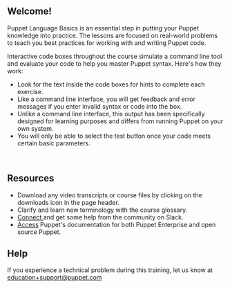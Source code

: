 <h2 id="toc_0">Welcome!</h2>
<p>Puppet Language Basics is an essential step in putting your Puppet knowledge into practice. The lessons are focused on real-world problems to teach you best practices for working with and writing Puppet code.</p>

<p>Interactive code boxes throughout the course simulate a command line tool and evaluate your code to help you master Puppet syntax. Here's how they work:</p>
<ul>
<li>Look for the text inside the code boxes for hints to complete each exercise.&nbsp;</li>
<li>Like a command line interface, you will get feedback and error messages if you enter invalid syntax or code into the box.</li>
<li>Unlike a command line interface, this output has been specifically designed for learning purposes and differs from running Puppet on your own system.</li>
<li>You will only be able to select the test button once your code meets certain basic parameters.&nbsp;&nbsp;</li>
</ul>
<p>&nbsp;</p>
<h2 id="toc_2">Resources</h2>
<ul>
<li>
Download any video transcripts or course files by clicking on the downloads icon in the page header.
</li>
<li>
Clarify and learn new terminology with the course glossary.
</li>
<li>
<a href="https://puppetcommunity.slack.com/" target="_blank">Connect </a>and get some help from the community on Slack.
</li>
<li>
<a href="https://puppet.com/docs" target="_blank">Access</a>&nbsp;Puppet's documentation for both Puppet Enterprise and open source Puppet.
</li>
</ul>
<h2 id="toc_3">Help</h2>
<p>If you experience a technical problem during this training, let us know at <a href="mailto:education+support@puppet.com" target="_blank">education+support@puppet.com</a></p>
<script type="text/javascript">// <![CDATA[
var _self="undefined"!=typeof window?window:"undefined"!=typeof WorkerGlobalScope&&self instanceof WorkerGlobalScope?self:{},Prism=function(){var e=/\blang(?:uage)?-(\w+)\b/i,t=0,n=_self.Prism={util:{encode:function(e){return e instanceof a?new a(e.type,n.util.encode(e.content),e.alias):"Array"===n.util.type(e)?e.map(n.util.encode):e.replace(/&/g,"&amp;").replace(/</g,"&lt;").replace(/\u00a0/g," ")},type:function(e){return Object.prototype.toString.call(e).match(/\[object (\w+)\]/)[1]},objId:function(e){return e.__id||Object.defineProperty(e,"__id",{value:++t}),e.__id},clone:function(e){var t=n.util.type(e);switch(t){case"Object":var a={};for(var r in e)e.hasOwnProperty(r)&&(a[r]=n.util.clone(e[r]));return a;case"Array":return e.map&&e.map(function(e){return n.util.clone(e)})}return e}},languages:{extend:function(e,t){var a=n.util.clone(n.languages[e]);for(var r in t)a[r]=t[r];return a},insertBefore:function(e,t,a,r){r=r||n.languages;var l=r[e];if(2==arguments.length){a=arguments[1];for(var i in a)a.hasOwnProperty(i)&&(l[i]=a[i]);return l}var o={};for(var s in l)if(l.hasOwnProperty(s)){if(s==t)for(var i in a)a.hasOwnProperty(i)&&(o[i]=a[i]);o[s]=l[s]}return n.languages.DFS(n.languages,function(t,n){n===r[e]&&t!=e&&(this[t]=o)}),r[e]=o},DFS:function(e,t,a,r){r=r||{};for(var l in e)e.hasOwnProperty(l)&&(t.call(e,l,e[l],a||l),"Object"!==n.util.type(e[l])||r[n.util.objId(e[l])]?"Array"!==n.util.type(e[l])||r[n.util.objId(e[l])]||(r[n.util.objId(e[l])]=!0,n.languages.DFS(e[l],t,l,r)):(r[n.util.objId(e[l])]=!0,n.languages.DFS(e[l],t,null,r)))}},plugins:{},highlightAll:function(e,t){var a={callback:t,selector:'code[class*="language-"], [class*="language-"] code, code[class*="lang-"], [class*="lang-"] code'};n.hooks.run("before-highlightall",a);for(var r,l=a.elements||document.querySelectorAll(a.selector),i=0;r=l[i++];)n.highlightElement(r,e===!0,a.callback)},highlightElement:function(t,a,r){for(var l,i,o=t;o&&!e.test(o.className);)o=o.parentNode;o&&(l=(o.className.match(e)||[,""])[1],i=n.languages[l]),t.className=t.className.replace(e,"").replace(/\s+/g," ")+" language-"+l,o=t.parentNode,/pre/i.test(o.nodeName)&&(o.className=o.className.replace(e,"").replace(/\s+/g," ")+" language-"+l);var s=t.textContent,u={element:t,language:l,grammar:i,code:s};if(!s||!i)return n.hooks.run("complete",u),void 0;if(n.hooks.run("before-highlight",u),a&&_self.Worker){var c=new Worker(n.filename);c.onmessage=function(e){u.highlightedCode=e.data,n.hooks.run("before-insert",u),u.element.innerHTML=u.highlightedCode,r&&r.call(u.element),n.hooks.run("after-highlight",u),n.hooks.run("complete",u)},c.postMessage(JSON.stringify({language:u.language,code:u.code,immediateClose:!0}))}else u.highlightedCode=n.highlight(u.code,u.grammar,u.language),n.hooks.run("before-insert",u),u.element.innerHTML=u.highlightedCode,r&&r.call(t),n.hooks.run("after-highlight",u),n.hooks.run("complete",u)},highlight:function(e,t,r){var l=n.tokenize(e,t);return a.stringify(n.util.encode(l),r)},tokenize:function(e,t){var a=n.Token,r=[e],l=t.rest;if(l){for(var i in l)t[i]=l[i];delete t.rest}e:for(var i in t)if(t.hasOwnProperty(i)&&t[i]){var o=t[i];o="Array"===n.util.type(o)?o:[o];for(var s=0;s<o.length;++s){var u=o[s],c=u.inside,g=!!u.lookbehind,h=!!u.greedy,f=0,d=u.alias;u=u.pattern||u;for(var p=0;p<r.length;p++){var m=r[p];if(r.length>e.length)break e;if(!(m instanceof a)){u.lastIndex=0;var y=u.exec(m),v=1;if(!y&&h&&p!=r.length-1){var b=r[p+1].matchedStr||r[p+1],k=m+b;if(p<r.length-2&&(k+=r[p+2].matchedStr||r[p+2]),u.lastIndex=0,y=u.exec(k),!y)continue;var w=y.index+(g?y[1].length:0);if(w>=m.length)continue;var _=y.index+y[0].length,P=m.length+b.length;if(v=3,P>=_){if(r[p+1].greedy)continue;v=2,k=k.slice(0,P)}m=k}if(y){g&&(f=y[1].length);var w=y.index+f,y=y[0].slice(f),_=w+y.length,S=m.slice(0,w),O=m.slice(_),j=[p,v];S&&j.push(S);var A=new a(i,c?n.tokenize(y,c):y,d,y,h);j.push(A),O&&j.push(O),Array.prototype.splice.apply(r,j)}}}}}return r},hooks:{all:{},add:function(e,t){var a=n.hooks.all;a[e]=a[e]||[],a[e].push(t)},run:function(e,t){var a=n.hooks.all[e];if(a&&a.length)for(var r,l=0;r=a[l++];)r(t)}}},a=n.Token=function(e,t,n,a,r){this.type=e,this.content=t,this.alias=n,this.matchedStr=a||null,this.greedy=!!r};if(a.stringify=function(e,t,r){if("string"==typeof e)return e;if("Array"===n.util.type(e))return e.map(function(n){return a.stringify(n,t,e)}).join("");var l={type:e.type,content:a.stringify(e.content,t,r),tag:"span",classes:["token",e.type],attributes:{},language:t,parent:r};if("comment"==l.type&&(l.attributes.spellcheck="true"),e.alias){var i="Array"===n.util.type(e.alias)?e.alias:[e.alias];Array.prototype.push.apply(l.classes,i)}n.hooks.run("wrap",l);var o="";for(var s in l.attributes)o+=(o?" ":"")+s+'="'+(l.attributes[s]||"")+'"';return"<"+l.tag+' class="'+l.classes.join(" ")+'" '+o+">"+l.content+"</"+l.tag+">"},!_self.document)return _self.addEventListener?(_self.addEventListener("message",function(e){var t=JSON.parse(e.data),a=t.language,r=t.code,l=t.immediateClose;_self.postMessage(n.highlight(r,n.languages[a],a)),l&&_self.close()},!1),_self.Prism):_self.Prism;var r=document.currentScript||[].slice.call(document.getElementsByTagName("script")).pop();return r&&(n.filename=r.src,document.addEventListener&&!r.hasAttribute("data-manual")&&document.addEventListener("DOMContentLoaded",n.highlightAll)),_self.Prism}();"undefined"!=typeof module&&module.exports&&(module.exports=Prism),"undefined"!=typeof global&&(global.Prism=Prism);
// ]]></script>
<script type="text/javascript">// <![CDATA[
!function(){if("undefined"!=typeof self&&self.Prism&&self.document){var e={html:"HTML",xml:"XML",svg:"SVG",mathml:"MathML",css:"CSS",clike:"C-like",javascript:"JavaScript",abap:"ABAP",actionscript:"ActionScript",apacheconf:"Apache Configuration",apl:"APL",applescript:"AppleScript",asciidoc:"AsciiDoc",aspnet:"ASP.NET (C#)",autoit:"AutoIt",autohotkey:"AutoHotkey",basic:"BASIC",csharp:"C#",cpp:"C++",coffeescript:"CoffeeScript","css-extras":"CSS Extras",fsharp:"F#",glsl:"GLSL",http:"HTTP",inform7:"Inform 7",json:"JSON",latex:"LaTeX",lolcode:"LOLCODE",matlab:"MATLAB",mel:"MEL",nasm:"NASM",nginx:"nginx",nsis:"NSIS",objectivec:"Objective-C",ocaml:"OCaml",parigp:"PARI/GP",php:"PHP","php-extras":"PHP Extras",powershell:"PowerShell",jsx:"React JSX",rest:"reST (reStructuredText)",sas:"SAS",sass:"Sass (Sass)",scss:"Sass (Scss)",sql:"SQL",typescript:"TypeScript",vhdl:"VHDL",vim:"vim",wiki:"Wiki markup",yaml:"YAML"};Prism.hooks.add("before-highlight",function(s){var a=s.element.parentNode;if(a&&/pre/i.test(a.nodeName)){var t,i,r=a.getAttribute("data-language")||e[s.language]||s.language.substring(0,1).toUpperCase()+s.language.substring(1),l=a.previousSibling;l&&/\s*\bprism-show-language\b\s*/.test(l.className)&&l.firstChild&&/\s*\bprism-show-language-label\b\s*/.test(l.firstChild.className)?i=l.firstChild:(t=document.createElement("div"),i=document.createElement("div"),i.className="prism-show-language-label",t.className="prism-show-language",t.appendChild(i),a.parentNode.insertBefore(t,a)),i.innerHTML=r}})}}();
// ]]></script>
